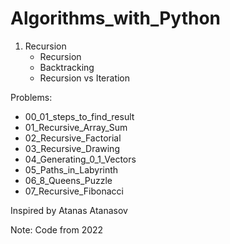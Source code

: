 # Algorithms_with_Python

1. Recursion
    - Recursion 
    - Backtracking
    - Recursion vs Iteration

Problems:
- 00_01_steps_to_find_result
- 01_Recursive_Array_Sum
- 02_Recursive_Factorial
- 03_Recursive_Drawing
- 04_Generating_0_1_Vectors
- 05_Paths_in_Labyrinth
- 06_8_Queens_Puzzle
- 07_Recursive_Fibonacci

Inspired by Atanas Atanasov

Note: Code from 2022
